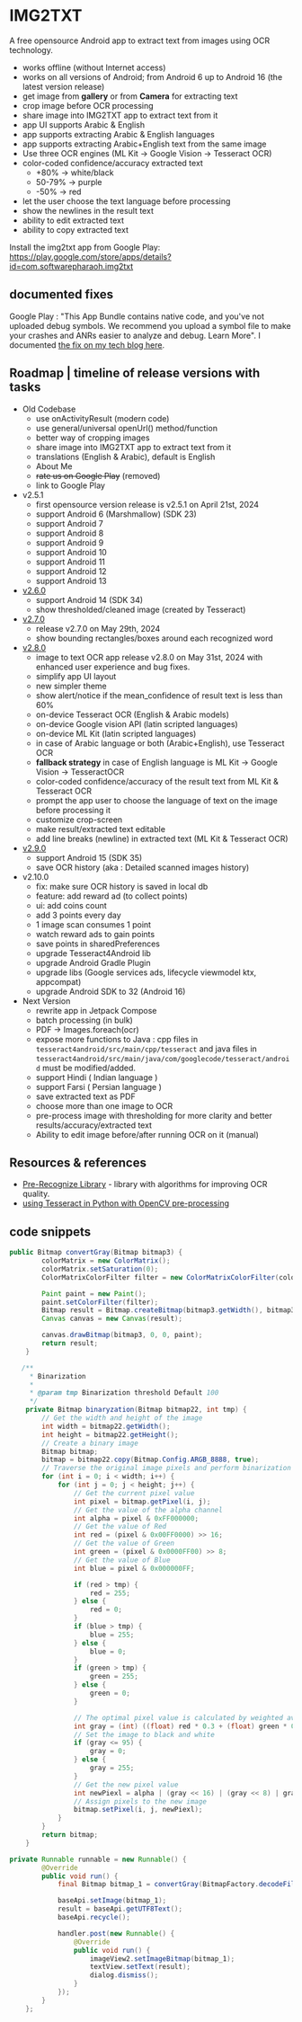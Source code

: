 # IMG2TXT

A free opensource Android app to extract text from images using OCR technology.

- works offline (without Internet access)
- works on all versions of Android; from Android 6 up to Android 16 (the latest version release)
- get image from __gallery__ or from __Camera__ for extracting text
- crop image before OCR processing
- share image into IMG2TXT app to extract text from it
- app UI supports Arabic & English
- app supports extracting Arabic & English languages
- app supports extracting Arabic+English text from the same image
- Use three OCR engines (ML Kit -> Google Vision -> Tesseract OCR)
- color-coded confidence/accuracy extracted text
  - +80% -> white/black
  - 50-79% -> purple
  - -50% -> red
- let the user choose the text language before processing
- show the newlines in the result text
- ability to edit extracted text
- ability to copy extracted text

Install the img2txt app from Google Play:
<https://play.google.com/store/apps/details?id=com.softwarepharaoh.img2txt>

## documented fixes

Google Play : "This App Bundle contains native code, and you've not uploaded debug symbols. We recommend you upload a symbol file to make your crashes and ANRs easier to analyze and debug. Learn More". I documented [the fix on my tech blog here](https://abanoubhanna.com/posts/upload-symbol-file-google-play-publisher/).

## Roadmap | timeline of release versions with tasks

- Old Codebase
  - use onActivityResult (modern code)
  - use general/universal openUrl() method/function
  - better way of cropping images
  - share image into IMG2TXT app to extract text from it
  - translations (English & Arabic), default is English
  - About Me
  - ~~rate us on Google Play~~ (removed)
  - link to Google Play
- v2.5.1
  - first opensource version release is v2.5.1 on April 21st, 2024
  - support Android 6 (Marshmallow) (SDK 23)
  - support Android 7
  - support Android 8
  - support Android 9
  - support Android 10
  - support Android 11
  - support Android 12
  - support Android 13
- [v2.6.0](https://github.com/abanoubha/img2txt_app/releases/tag/2.6.0)
  - support Android 14 (SDK 34)
  - show thresholded/cleaned image (created by Tesseract)
- [v2.7.0](https://github.com/abanoubha/img2txt_app/releases/tag/2.7.0)
  - release v2.7.0 on May 29th, 2024
  - show bounding rectangles/boxes around each recognized word
- [v2.8.0](https://github.com/abanoubha/img2txt_app/releases/tag/2.8.0)
  - image to text OCR app release v2.8.0 on May 31st, 2024 with enhanced user experience and bug fixes.
  - simplify app UI layout
  - new simpler theme
  - show alert/notice if the mean_confidence of result text is less than 60%
  - on-device Tesseract OCR (English & Arabic models)
  - on-device Google vision API (latin scripted languages)
  - on-device ML Kit (latin scripted languages)
  - in case of Arabic language or both (Arabic+English), use Tesseract OCR
  - __fallback strategy__ in case of English language is ML Kit -> Google Vision -> TesseractOCR
  - color-coded confidence/accuracy of the result text from ML Kit & Tesseract OCR
  - prompt the app user to choose the language of text on the image before processing it
  - customize crop-screen
  - make result/extracted text editable
  - add line breaks (newline) in extracted text (ML Kit & Tesseract OCR)
- [v2.9.0](https://github.com/abanoubha/img2txt_app/releases/tag/2.9.0)
  - support Android 15 (SDK 35)
  - save OCR history (aka : Detailed scanned images history)
- v2.10.0
  - fix: make sure OCR history is saved in local db
  - feature: add reward ad (to collect points)
  - ui: add coins count
  - add 3 points every day
  - 1 image scan consumes 1 point
  - watch reward ads to gain points
  - save points in sharedPreferences
  - upgrade Tesseract4Android lib
  - upgrade Android Gradle Plugin
  - upgrade libs (Google services ads, lifecycle viewmodel ktx, appcompat)
  - upgrade Android SDK to 32 (Android 16)
- Next Version
  - rewrite app in Jetpack Compose
  - batch processing (in bulk)
  - PDF -> Images.foreach(ocr)
  - expose more functions to Java : cpp files in `tesseract4android/src/main/cpp/tesseract` and java files in `tesseract4android/src/main/java/com/googlecode/tesseract/android` must be modified/added.
  - support Hindi ( Indian language )
  - support Farsi ( Persian language )
  - save extracted text as PDF
  - choose more than one image to OCR
  - pre-process image with thresholding for more clarity and better results/accuracy/extracted text
  - Ability to edit image before/after running OCR on it (manual)

##  Resources & references

- [Pre-Recognize Library](https://github.com/leha-bot/PRLib) - library with algorithms for improving OCR quality.
- [using Tesseract in Python with OpenCV pre-processing](https://github.com/NanoNets/ocr-with-tesseract/blob/master/tesseract-tutorial.ipynb)

## code snippets

```java
public Bitmap convertGray(Bitmap bitmap3) {
        colorMatrix = new ColorMatrix();
        colorMatrix.setSaturation(0);
        ColorMatrixColorFilter filter = new ColorMatrixColorFilter(colorMatrix);

        Paint paint = new Paint();
        paint.setColorFilter(filter);
        Bitmap result = Bitmap.createBitmap(bitmap3.getWidth(), bitmap3.getHeight(), Bitmap.Config.ARGB_8888);
        Canvas canvas = new Canvas(result);

        canvas.drawBitmap(bitmap3, 0, 0, paint);
        return result;
    }

   /**
     * Binarization
     *
     * @param tmp Binarization threshold Default 100
     */
    private Bitmap binaryzation(Bitmap bitmap22, int tmp) {
        // Get the width and height of the image
        int width = bitmap22.getWidth();
        int height = bitmap22.getHeight();
        // Create a binary image
        Bitmap bitmap;
        bitmap = bitmap22.copy(Bitmap.Config.ARGB_8888, true);
        // Traverse the original image pixels and perform binarization processing
        for (int i = 0; i < width; i++) {
            for (int j = 0; j < height; j++) {
                // Get the current pixel value
                int pixel = bitmap.getPixel(i, j);
                // Get the value of the alpha channel
                int alpha = pixel & 0xFF000000;
                // Get the value of Red
                int red = (pixel & 0x00FF0000) >> 16;
                // Get the value of Green
                int green = (pixel & 0x0000FF00) >> 8;
                // Get the value of Blue
                int blue = pixel & 0x000000FF;

                if (red > tmp) {
                    red = 255;
                } else {
                    red = 0;
                }
                if (blue > tmp) {
                    blue = 255;
                } else {
                    blue = 0;
                }
                if (green > tmp) {
                    green = 255;
                } else {
                    green = 0;
                }

                // The optimal pixel value is calculated by weighted average algorithm.
                int gray = (int) ((float) red * 0.3 + (float) green * 0.59 + (float) blue * 0.11);
                // Set the image to black and white
                if (gray <= 95) {
                    gray = 0;
                } else {
                    gray = 255;
                }
                // Get the new pixel value
                int newPiexl = alpha | (gray << 16) | (gray << 8) | gray;
                // Assign pixels to the new image
                bitmap.setPixel(i, j, newPiexl);
            }
        }
        return bitmap;
    }

private Runnable runnable = new Runnable() {
        @Override
        public void run() {
            final Bitmap bitmap_1 = convertGray(BitmapFactory.decodeFile(path));

            baseApi.setImage(bitmap_1);
            result = baseApi.getUTF8Text();
            baseApi.recycle();

            handler.post(new Runnable() {
                @Override
                public void run() {
                    imageView2.setImageBitmap(bitmap_1);
                    textView.setText(result);
                    dialog.dismiss();
                }
            });
        }
    };
```
